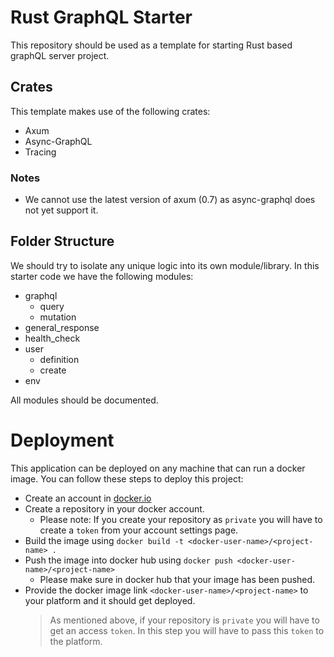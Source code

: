 # Rust GraphQL Starter

This repository should be used as a template for starting Rust based graphQL server project.

## Crates
This template makes use of the following crates:
- Axum
- Async-GraphQL
- Tracing

### Notes
- We cannot use the latest version of axum (0.7) as async-graphql does not yet support it.

## Folder Structure

We should try to isolate any unique logic into its own module/library. In this starter code we have the following modules:

- graphql
  - query
  - mutation
- general_response
- health_check
- user
  - definition
  - create
- env

All modules should be documented.

# Deployment
This application can be deployed on any machine that can run a docker image. You can follow these steps to deploy this project:

- Create an account in [docker.io](https://hub.docker.com/)
- Create a repository in your docker account.
  - Please note: If you create your repository as `private` you will have to create a `token` from your account settings page.
- Build the image using `docker build -t <docker-user-name>/<project-name> .`
- Push the image into docker hub using `docker push <docker-user-name>/<project-name>`
  - Please make sure in docker hub that your image has been pushed.
- Provide the docker image link `<docker-user-name>/<project-name>` to your platform and it should get deployed.
  > As mentioned above, if your repository is `private` you will have to get an access `token`. In this step you will have to pass this `token` to the platform.